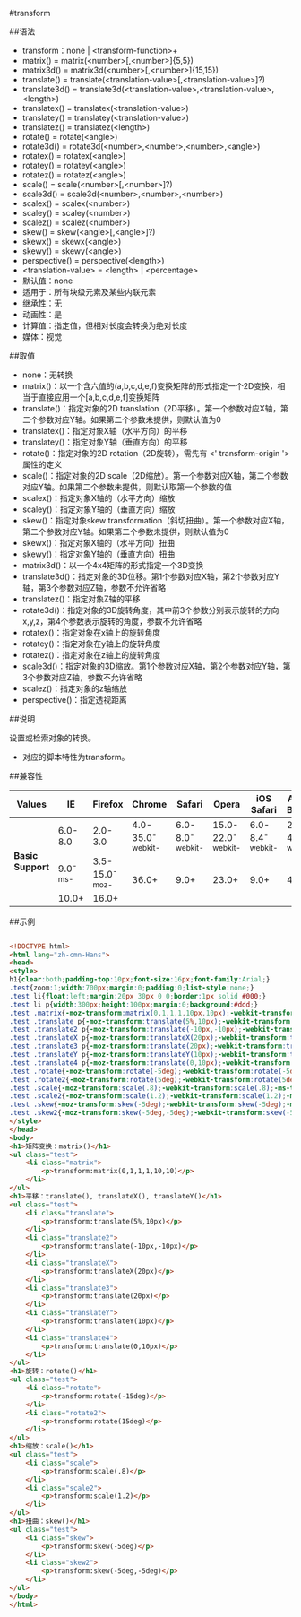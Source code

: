 #transform

##语法

- transform：none | &lt;transform-function&gt;+
- matrix() = matrix(&lt;number&gt;[,&lt;number&gt;]{5,5})
- matrix3d() = matrix3d(&lt;number&gt;[,&lt;number&gt;]{15,15})
- translate() = translate(&lt;translation-value&gt;[,&lt;translation-value&gt;]?)
- translate3d() = translate3d(&lt;translation-value&gt;,&lt;translation-value&gt;,&lt;length&gt;)
- translatex() = translatex(&lt;translation-value&gt;)
- translatey() = translatey(&lt;translation-value&gt;)
- translatez() = translatez(&lt;length&gt;)
- rotate() = rotate(&lt;angle&gt;)
- rotate3d() = rotate3d(&lt;number&gt;,&lt;number&gt;,&lt;number&gt;,&lt;angle&gt;)
- rotatex() = rotatex(&lt;angle&gt;)
- rotatey() = rotatey(&lt;angle&gt;)
- rotatez() = rotatez(&lt;angle&gt;)
- scale() = scale(&lt;number&gt;[,&lt;number&gt;]?)
- scale3d() = scale3d(&lt;number&gt;,&lt;number&gt;,&lt;number&gt;)
- scalex() = scalex(&lt;number&gt;)
- scaley() = scaley(&lt;number&gt;)
- scalez() = scalez(&lt;number&gt;)
- skew() = skew(&lt;angle&gt;[,&lt;angle&gt;]?)
- skewx() = skewx(&lt;angle&gt;)
- skewy() = skewy(&lt;angle&gt;)
- perspective() = perspective(&lt;length&gt;)
- &lt;translation-value&gt; = &lt;length&gt; | &lt;percentage&gt;
- 默认值：none
- 适用于：所有块级元素及某些内联元素
- 继承性：无
- 动画性：是
- 计算值：指定值，但相对长度会转换为绝对长度
- 媒体：视觉


##取值

- none：无转换
- matrix()：以一个含六值的(a,b,c,d,e,f)变换矩阵的形式指定一个2D变换，相当于直接应用一个[a,b,c,d,e,f]变换矩阵
- translate()：指定对象的2D translation（2D平移）。第一个参数对应X轴，第二个参数对应Y轴。如果第二个参数未提供，则默认值为0
- translatex()：指定对象X轴（水平方向）的平移
- translatey()：指定对象Y轴（垂直方向）的平移
- rotate()：指定对象的2D rotation（2D旋转），需先有 &lt;' transform-origin '&gt; 属性的定义
- scale()：指定对象的2D scale（2D缩放）。第一个参数对应X轴，第二个参数对应Y轴。如果第二个参数未提供，则默认取第一个参数的值
- scalex()：指定对象X轴的（水平方向）缩放
- scaley()：指定对象Y轴的（垂直方向）缩放
- skew()：指定对象skew transformation（斜切扭曲）。第一个参数对应X轴，第二个参数对应Y轴。如果第二个参数未提供，则默认值为0
- skewx()：指定对象X轴的（水平方向）扭曲
- skewy()：指定对象Y轴的（垂直方向）扭曲
- matrix3d()：以一个4x4矩阵的形式指定一个3D变换
- translate3d()：指定对象的3D位移。第1个参数对应X轴，第2个参数对应Y轴，第3个参数对应Z轴，参数不允许省略
- translatez()：指定对象Z轴的平移
- rotate3d()：指定对象的3D旋转角度，其中前3个参数分别表示旋转的方向x,y,z，第4个参数表示旋转的角度，参数不允许省略
- rotatex()：指定对象在x轴上的旋转角度
- rotatey()：指定对象在y轴上的旋转角度
- rotatez()：指定对象在z轴上的旋转角度
- scale3d()：指定对象的3D缩放。第1个参数对应X轴，第2个参数对应Y轴，第3个参数对应Z轴，参数不允许省略
- scalez()：指定对象的z轴缩放
- perspective()：指定透视距离


##说明

设置或检索对象的转换。

- 对应的脚本特性为transform。


##兼容性


<table class="compatible">
<thead>
	<tr>
		<th>Values</th>
		<th>IE</th>
		<th>Firefox</th>
		<th>Chrome</th>
		<th>Safari</th>
		<th>Opera</th>
		<th>iOS Safari</th>
		<th>Android Browser</th>
		<th>Android Chrome</th>
	</tr>
</thead>
<tbody>
	<tr>
		<td rowspan="3"><strong>Basic Support</strong></td>
		<td class="unsupport">6.0-8.0</td>
		<td class="unsupport">2.0-3.0</td>
		<td class="support">4.0-35.0<sup class="fix">-webkit-</sup></td>
		<td class="support">6.0-8.0<sup class="fix">-webkit-</sup></td>
		<td class="support">15.0-22.0<sup class="fix">-webkit-</sup></td>
		<td class="support">6.0-8.4<sup class="fix">-webkit-</sup></td>
		<td class="support">2.1-4.4.4<sup class="fix">-webkit-</sup></td>
		<td class="support">18.0-34.0<sup class="fix">-webkit-</sup></td>
	</tr>
	<tr>
		<td class="support">9.0<sup class="fix">-ms-</sup></td>
		<td class="support">3.5-15.0<sup class="fix">-moz-</sup></td>
		<td class="support" rowspan="2">36.0+</td>
		<td class="support" rowspan="2">9.0+</td>
		<td class="support" rowspan="2">23.0+</td>
		<td class="support" rowspan="2">9.0+</td>
		<td class="support" rowspan="2">40.0+</td>
		<td class="support" rowspan="2">35.0+</td>
	</tr>
	<tr>
		<td class="support">10.0+</td>
		<td class="support">16.0+</td>
	</tr>
</tbody>
</table>




##示例

```html

<!DOCTYPE html>
<html lang="zh-cmn-Hans">
<head>
<style>
h1{clear:both;padding-top:10px;font-size:16px;font-family:Arial;}
.test{zoom:1;width:700px;margin:0;padding:0;list-style:none;}
.test li{float:left;margin:20px 30px 0 0;border:1px solid #000;}
.test li p{width:300px;height:100px;margin:0;background:#ddd;}
.test .matrix{-moz-transform:matrix(0,1,1,1,10px,10px);-webkit-transform:matrix(0,1,1,1,10,10);-ms-transform:matrix(0,1,1,1,10,10);transform:matrix(0,1,1,1,10,10);}
.test .translate p{-moz-transform:translate(5%,10px);-webkit-transform:translate(10px,10px);-ms-transform:translate(10px,10px);transform:translate(10px,10px);}
.test .translate2 p{-moz-transform:translate(-10px,-10px);-webkit-transform:translate(-10px,-10px);-ms-transform:translate(-10px,-10px);transform:translate(-10px,-10px);}
.test .translateX p{-moz-transform:translateX(20px);-webkit-transform:translateX(20px);-ms-transform:translateX(20px);transform:translateX(20px);}
.test .translate3 p{-moz-transform:translate(20px);-webkit-transform:translate(20px);-ms-transform:translate(20px);transform:translate(20px);}
.test .translateY p{-moz-transform:translateY(10px);-webkit-transform:translateY(10px);-ms-transform:translateY(10px);transform:translateY(10px);}
.test .translate4 p{-moz-transform:translate(0,10px);-webkit-transform:translate(0,10px);-ms-transform:translate(0,10px);transform:translate(0,10px);}
.test .rotate{-moz-transform:rotate(-5deg);-webkit-transform:rotate(-5deg);-ms-transform:rotate(-5deg);transform:rotate(-5deg);}
.test .rotate2{-moz-transform:rotate(5deg);-webkit-transform:rotate(5deg);-ms-transform:rotate(5deg);transform:rotate(5deg);}
.test .scale{-moz-transform:scale(.8);-webkit-transform:scale(.8);-ms-transform:scale(.8);transform:scale(.8);}
.test .scale2{-moz-transform:scale(1.2);-webkit-transform:scale(1.2);-ms-transform:scale(1.2);transform:scale(1.2);}
.test .skew{-moz-transform:skew(-5deg);-webkit-transform:skew(-5deg);-ms-transform:skew(-5deg);transform:skew(-5deg);}
.test .skew2{-moz-transform:skew(-5deg,-5deg);-webkit-transform:skew(-5deg,-5deg);-ms-transform:skew(-5deg,-5deg);transform:skew(-5deg,-5deg);}
</style>
</head>
<body>
<h1>矩阵变换：matrix()</h1>
<ul class="test">
	<li class="matrix">
		<p>transform:matrix(0,1,1,1,10,10)</p>
	</li>
</ul>
<h1>平移：translate(), translateX(), translateY()</h1>
<ul class="test">
	<li class="translate">
		<p>transform:translate(5%,10px)</p>
	</li>
	<li class="translate2">
		<p>transform:translate(-10px,-10px)</p>
	</li>
	<li class="translateX">
		<p>transform:translateX(20px)</p>
	</li>
	<li class="translate3">
		<p>transform:translate(20px)</p>
	</li>
	<li class="translateY">
		<p>transform:translateY(10px)</p>
	</li>
	<li class="translate4">
		<p>transform:translate(0,10px)</p>
	</li>
</ul>
<h1>旋转：rotate()</h1>
<ul class="test">
	<li class="rotate">
		<p>transform:rotate(-15deg)</p>
	</li>
	<li class="rotate2">
		<p>transform:rotate(15deg)</p>
	</li>
</ul>
<h1>缩放：scale()</h1>
<ul class="test">
	<li class="scale">
		<p>transform:scale(.8)</p>
	</li>
	<li class="scale2">
		<p>transform:scale(1.2)</p>
	</li>
</ul>
<h1>扭曲：skew()</h1>
<ul class="test">
	<li class="skew">
		<p>transform:skew(-5deg)</p>
	</li>
	<li class="skew2">
		<p>transform:skew(-5deg,-5deg)</p>
	</li>
</ul>
</body>
</html>

```
